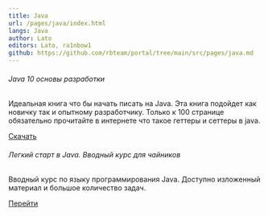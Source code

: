 ```yaml
---
title: Java
url: /pages/java/index.html
langs: Java
author: Lato
editors: Lato, ra1nbow1
github: https://github.com/rbteam/portal/tree/main/src/pages/java.md
---
```


<div class="col-md-6 mb-5">
    <h6>Java 10 основы разработки</h6>
    <p class="text-muted">
    Идеальная книга что бы начать писать на Java. Эта книга подойдет как новичку так и опытному разработчику. Только к 100 странице обязательно прочитайте в интернете что такое геттеры и сеттеры в java.
    </p>
    <a href="https://drive.google.com/file/d/1rHBYPRH-wkDDcTjvqDfl8NfxTSfktSgL/view?usp=sharing" class="btn btn-primary">Скачать</a>
</div>
<div class="col-md-6 mb-5">
    <h6>Легкий старт в Java. Вводный курс для чайников</h6>
    <p class="text-muted">
    Вводный курс по языку программирования Java. Доступно изложенный материал и большое количество задач.
    </p>
    <a href="https://stepik.org/course/90684/promo" class="btn btn-primary">Перейти</a>
</div>

